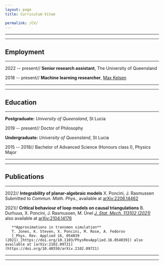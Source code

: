 ```yaml
---
layout: page
title: Curriculum Vitae

permalink: /CV/
---
```


---
---

## Employment

---

2022 -- present// **Senior research assistant**, The University of Queensland

2018 -- present// **Machine learning researcher**, [Max Kelsen](https://maxkelsen.com/)

---
---

## Education

---

**Postgraduate:** _University of Queensland_, St Lucia

2019 -- present// Doctor of Philosophy


**Undergraduate:** _University of Queensland_, St Lucia

2015 -- 2018// Bachelor of Advanced Science (Honours class I), Physics Major

---
---

## Publications

---

2022// **Integrability of planar-algebraic models**
       X. Poncini, J. Rasmussen
       Submitted to _Commun. Math. Phys._, available at [arXiv:2206.14462](https://doi.org/10.48550/arXiv.2206.14462)

2021// **Critical behaviour of loop models on causal triangulations**
       B. Durhuus, X. Poncini, J. Rasmussen, M. Ünel
       [_J. Stat. Mech. 113102 (2021)_](https://doi.org/10.1088/1742-5468/ac2dfa) also available at [arXiv:2104.14176](https://doi.org/10.48550/arXiv.2104.14176)
       
       **Approximations in transmon simulation**
       T. Jones, K. Steven, X. Poncini, M. Rose, A. Fedorov
       [_Phys. Rev. Applied 16, 054039 (2021)_]https://doi.org/10.1103/PhysRevApplied.16.054039}) also available at [arXiv:2102.09721](https://doi.org/10.48550/arXiv.2102.09721)


---
---
